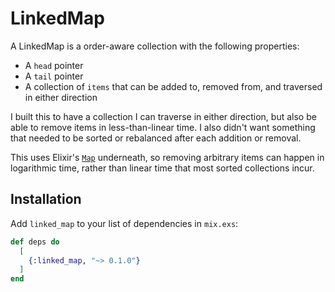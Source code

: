 # LinkedMap

A LinkedMap is a order-aware collection with the following properties:

  - A `head` pointer
  - A `tail` pointer
  - A collection of `items` that can be added to, removed from, and traversed
    in either direction

I built this to have a collection I can traverse in either direction, but also
be able to remove items in less-than-linear time. I also didn't want something
that needed to be sorted or rebalanced after each addition or removal.

This uses Elixir's [`Map`](https://hexdocs.pm/elixir/Map.html) underneath, so
removing arbitrary items can happen in logarithmic time, rather than linear
time that most sorted collections incur.

## Installation

Add `linked_map` to your list of dependencies in `mix.exs`:

```elixir
def deps do
  [
    {:linked_map, "~> 0.1.0"}
  ]
end
```

